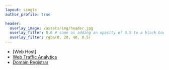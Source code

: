 ```yaml
---
layout: single
author_profile: true

header:
  overlay_image: /assets/img/header.jpg
  overlay_filter: 0.6 # same as adding an opacity of 0.5 to a black background  
  overlay_filter: rgba(0, 20, 40, 0.5)
---
```


* [Web Host]
* [Web Traffic Analytics](https://analytics.google.com/analytics/web/?authuser=0#/report-home/a169383404w236021810p220937492)
* [Domain Registrar](https://www1.domain.com/controlpanel/foundation/awalsh128.com/transfer)
